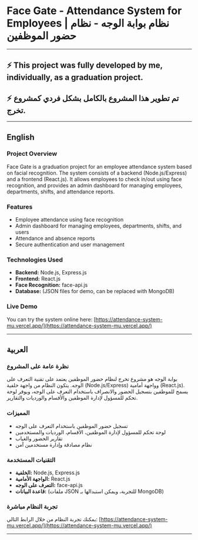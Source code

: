 # Face Gate - Attendance System for Employees | نظام بوابة الوجه - نظام حضور الموظفين

---

## ⚡️ This project was fully developed by me, individually, as a graduation project.

## ⚡️ تم تطوير هذا المشروع بالكامل بشكل فردي كمشروع تخرج.

---

## English

### Project Overview

Face Gate is a graduation project for an employee attendance system based on facial recognition. The system consists of a backend (Node.js/Express) and a frontend (React.js). It allows employees to check in/out using face recognition, and provides an admin dashboard for managing employees, departments, shifts, and attendance reports.

### Features

- Employee attendance using face recognition
- Admin dashboard for managing employees, departments, shifts, and users
- Attendance and absence reports
- Secure authentication and user management

### Technologies Used

- **Backend:** Node.js, Express.js
- **Frontend:** React.js
- **Face Recognition:** face-api.js
- **Database:** (JSON files for demo, can be replaced with MongoDB)

### Live Demo

You can try the system online here: [https://attendance-system-mu.vercel.app/](https://attendance-system-mu.vercel.app/)

---

## العربية

### نظرة عامة على المشروع

بوابة الوجه هو مشروع تخرج لنظام حضور الموظفين يعتمد على تقنية التعرف على الوجه. يتكون النظام من واجهة خلفية (Node.js/Express) وواجهة أمامية (React.js). يسمح للموظفين بتسجيل الحضور والانصراف باستخدام التعرف على الوجه، ويوفر لوحة تحكم للمسؤول لإدارة الموظفين والأقسام والورديات والتقارير.

### المميزات

- تسجيل حضور الموظفين باستخدام التعرف على الوجه
- لوحة تحكم للمسؤول لإدارة الموظفين، الأقسام، الورديات والمستخدمين
- تقارير الحضور والغياب
- نظام مصادقة وإدارة مستخدمين آمن

### التقنيات المستخدمة

- **الخلفية:** Node.js, Express.js
- **الواجهة الأمامية:** React.js
- **التعرف على الوجه:** face-api.js
- **قاعدة البيانات:** (ملفات JSON للتجربة، ويمكن استبدالها بـ MongoDB)

### تجربة النظام مباشرة

يمكنك تجربة النظام من خلال الرابط التالي: [https://attendance-system-mu.vercel.app/](https://attendance-system-mu.vercel.app/)

---
